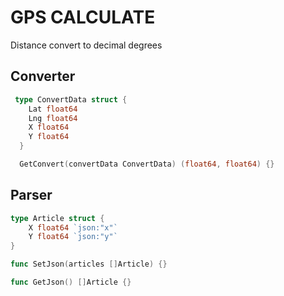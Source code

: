 # GPS CALCULATE

Distance convert to decimal degrees

## Converter

```go
 type ConvertData struct {
    Lat float64
    Lng float64
    X float64
    Y float64
  }

  GetConvert(convertData ConvertData) (float64, float64) {}
```

## Parser

```go
type Article struct {
	X float64 `json:"x"`
	Y float64 `json:"y"`
}

func SetJson(articles []Article) {}

func GetJson() []Article {}
```
